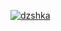 
[![dzshka](https://github.com/osipgas/dz_tp_2/actions/workflows/python-publish.yml/badge.svg)](https://github.com/osipgas/dz_tp_2/actions/workflows/python-publish.yml)
